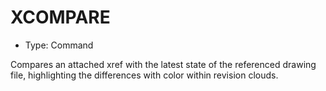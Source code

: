 # XCOMPARE

- Type: Command

Compares an attached xref with the latest state of the referenced drawing file, highlighting the differences with color within revision clouds.
